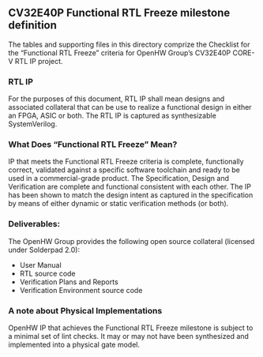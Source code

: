## CV32E40P Functional RTL Freeze milestone definition
The tables and supporting files in this directory comprize the Checklist for the “Functional RTL Freeze” criteria for OpenHW Group’s CV32E40P CORE-V RTL IP project.

### RTL IP
For the purposes of this document, RTL IP shall mean designs and associated collateral that can be use to realize a functional design in either an FPGA, ASIC or both.  The RTL IP is captured as synthesizable SystemVerilog.

### What Does “Functional RTL Freeze” Mean?
IP that meets the Functional RTL Freeze criteria is complete, functionally correct, validated against a specific software toolchain and ready to be used in a commercial-grade product.  The Specification, Design and Verification are complete and functional consistent with each other.  The IP has been shown to match the design intent as captured in the specification by means of either dynamic or static verification methods (or both).

### Deliverables:
The OpenHW Group provides the following open source collateral (licensed under Solderpad 2.0):
- User Manual
- RTL source code
- Verification Plans and Reports
- Verification Environment source code

### A note about Physical Implementations
OpenHW IP that achieves the Functional RTL Freeze milestone is subject to a minimal set of lint checks.  It may or may not have been synthesized and implemented into a physical gate model.
